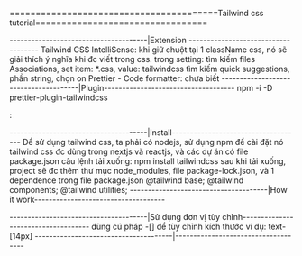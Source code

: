 ========================================Tailwind css tutorial=================================

--------------------------------------|Extension ------------------------------------
Tailwind CSS IntelliSense: khi giữ chuột tại 1 className css, nó sẽ giải thích ý nghĩa khi đc viết trong css. 
    trong setting:
        tìm kiếm files Associations, set item: *.css, value: tailwindcss
        tìm kiếm quick suggestions, phần string, chọn on
Prettier - Code formatter: chưa biết
--------------------------------------|Plugin------------------------------------
npm -i -D prettier-plugin-tailwindcss

: 


--------------------------------------|Install------------------------------------
Để sử dụng tailwind css, ta phải có nodejs, sử dụng npm để cài đặt nó
tailwind css đc dùng trong nextjs và reactjs, và các dự án có file package.json
câu lệnh tải xuống: npm install tailwindcss
sau khi tải xuống, project sẽ đc thêm thư mục node_modules, file package-lock.json, và 1 dependence trong file package.json
@tailwind base;
@tailwind components;
@tailwind utilities;
--------------------------------------|How it work------------------------------------

--------------------------------------|Sử dụng đơn vị tùy chỉnh------------------------------------
dùng cú pháp -[] để tùy chỉnh kích thước
ví dụ: text-[14px]
--------------------------------------|------------------------------------